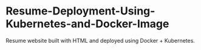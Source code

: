 # Resume-Deployment-Using-Kubernetes-and-Docker-Image
 Resume website built with HTML and deployed using Docker + Kubernetes.
